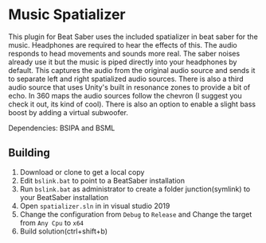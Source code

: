 # Music Spatializer
This plugin for Beat Saber uses the included spatializer in beat saber for the music. Headphones are required to hear the effects of this. The audio responds to head movements and sounds more real. The saber noises already use it but the music is piped directly into your headphones by default. This captures the audio from the original audio source and sends it to separate left and right spatialized audio sources. There is also a third audio source that uses Unity's built in resonance zones to provide a bit of echo. In 360 maps the audio sources follow the chevron (I suggest you check it out, its kind of cool). There is also an option to enable a slight bass boost by adding a virtual subwoofer.

Dependencies: BSIPA and BSML

## Building

1. Download or clone to get a local copy
2. Edit `bslink.bat` to point to a BeatSaber installation
3. Run `bslink.bat` as administrator to create a folder junction(symlink) to your BeatSaber installation
4. Open `spatializer.sln` in in visual studio 2019
5. Change the configuration from `Debug` to `Release` and Change the target from `Any Cpu` to `x64`
6. Build solution(ctrl+shift+b)